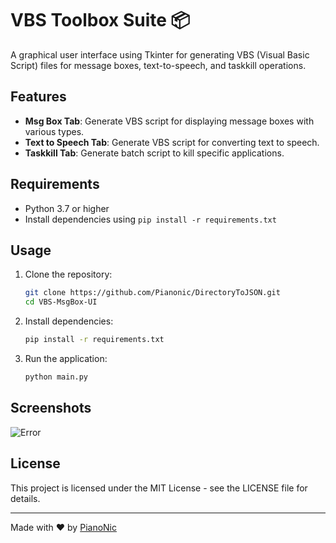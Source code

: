 # VBS Toolbox Suite 📦

A graphical user interface using Tkinter for generating VBS (Visual Basic Script) files for message boxes, text-to-speech, and taskkill operations.

## Features
- **Msg Box Tab**: Generate VBS script for displaying message boxes with various types.
- **Text to Speech Tab**: Generate VBS script for converting text to speech.
- **Taskkill Tab**: Generate batch script to kill specific applications.

## Requirements
- Python 3.7 or higher
- Install dependencies using `pip install -r requirements.txt`

## Usage
1. Clone the repository:
   ```bash
   git clone https://github.com/Pianonic/DirectoryToJSON.git
   cd VBS-MsgBox-UI
   ```

2. Install dependencies:
   ```bash
   pip install -r requirements.txt
   ```

3. Run the application:
   ```bash
   python main.py
   ```

## Screenshots
![Error](https://user-images.githubusercontent.com/79938743/183609552-a80d7ead-a441-4c40-bd8f-f8b4ae940b25.png) 

## License
This project is licensed under the MIT License - see the LICENSE file for details.

---
Made with ❤️ by [PianoNic](https://github.com/Pianonic)
